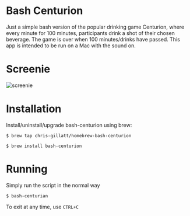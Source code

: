# Bash Centurion

Just a simple bash version of the popular drinking game Centurion, where every minute for 100 minutes, participants drink a shot of their chosen beverage.  The game is over when 100 minutes/drinks have passed.  This app is intended to be run on a Mac with the sound on.

# Screenie

![screenie](https://github.com/chris-gillatt/homebrew-bash-centurion/blob/master/screenshot.png)


# Installation

Install/uninstall/upgrade bash-centurion using brew:

`$ brew tap chris-gillatt/homebrew-bash-centurion`

`$ brew install bash-centurion`


# Running

Simply run the script in the normal way

```
$ bash-centurian
```

To exit at any time, use `CTRL+C`
